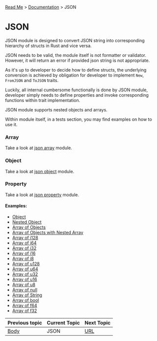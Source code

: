 [Read Me](README.md) > [Documentation](https://github.com/bohdaq/rust-web-server/tree/main/src/README.md)  > JSON 

# JSON 

JSON module is designed to convert JSON string into corresponding hierarchy of structs in Rust and vice versa.

JSON needs to be valid, the module itself is not formatter or validator. However, it will return an error if provided json string is not appropriate.

As it's up to developer to decide how to define structs, the underlying conversion is achieved by obligation for developer to implement `New`, `FromJSON` and `ToJSON` traits. 

Luckily, all internal cumbersome functionally is done by JSON module, developer simply needs to define properties and invoke corresponding functions within trait implementation.

JSON module supports nested objects and arrays.

Within module itself, in a tests section, you may find examples on how to use it. 

### Array

Take a look at [json array](https://github.com/bohdaq/rust-web-server/tree/main/src/json/array) module.

### Object

Take a look at [json object](https://github.com/bohdaq/rust-web-server/tree/main/src/json/object) module.

### Property

Take a look at [json property](https://github.com/bohdaq/rust-web-server/tree/main/src/json/property) module.


#### Examples:

- [Object](object/tests/example)
- [Nested Object](object/tests/example_multi_nested_object)
- [Array of Objects](array/object/example_multi_nested_object)
- [Array of Objects with Nested Array](array/object/example_multi_nested_object)
- [Array of i128](array/integer/example_list_i128)
- [Array of i64](array/integer/example_list_i64)
- [Array of i32](array/integer/example_list_i32)
- [Array of i16](array/integer/example_list_i16)
- [Array of i8](array/integer/example_list_i8)
- [Array of u128](array/integer/example_list_u128)
- [Array of u64](array/integer/example_list_u64)
- [Array of u32](array/integer/example_list_u32)
- [Array of u16](array/integer/example_list_u16)
- [Array of u8](array/integer/example_list_u8)
- [Array of null](array/null/example_list_null)
- [Array of String](array/string/example_list_string)
- [Array of bool](array/boolean/example_list_bool)
- [Array of f64](array/float/example_list_f64)
- [Array of f32](array/float/example_list_f32)

Previous topic | Current Topic | Next Topic
--- |---------------| ---
[Body](https://github.com/bohdaq/rust-web-server/tree/main/src/body) | JSON          | [URL](https://github.com/bohdaq/rust-web-server/tree/main/src/url)



